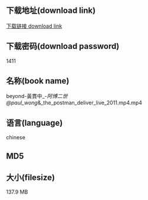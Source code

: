 ## 下载地址(download link)
[下载链接 download link](https://voluble-croquembouche-d321dc.netlify.app/?s=beyond-%E9%BB%83%E8%B2%AB%E4%B8%AD_-_%E9%98%BF%E5%8D%9A%E4%BA%8C%E4%B8%96%40paul_wong_%26_the_postman_deliver_live_2011.mp4)

## 下载密码(download password)
1411

## 名称(book name)
beyond-黃貫中_-_阿博二世@paul_wong_&_the_postman_deliver_live_2011.mp4.mp4

## 语言(language)
chinese

## MD5


## 大小(filesize)
137.9 MB
